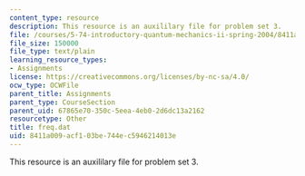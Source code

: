 ```yaml
---
content_type: resource
description: This resource is an auxililary file for problem set 3.
file: /courses/5-74-introductory-quantum-mechanics-ii-spring-2004/8411a009acf103be744ec5946214013e_freq.dat
file_size: 150000
file_type: text/plain
learning_resource_types:
- Assignments
license: https://creativecommons.org/licenses/by-nc-sa/4.0/
ocw_type: OCWFile
parent_title: Assignments
parent_type: CourseSection
parent_uid: 67865e70-350c-5eea-4eb0-2d6dc13a2162
resourcetype: Other
title: freq.dat
uid: 8411a009-acf1-03be-744e-c5946214013e
---
```

This resource is an auxililary file for problem set 3.